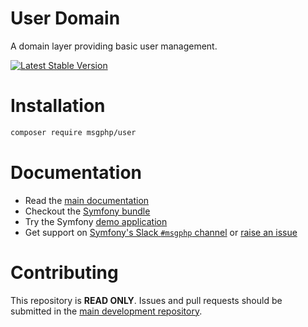 # User Domain

A domain layer providing basic user management.

[![Latest Stable Version][packagist:img]][packagist]

# Installation

```bash
composer require msgphp/user
```

# Documentation

- Read the [main documentation](https://msgphp.github.io/docs/)
- Checkout the [Symfony bundle](https://github.com/msgphp/user-bundle)
- Try the Symfony [demo application](https://github.com/msgphp/symfony-demo-app)
- Get support on [Symfony's Slack `#msgphp` channel](https://symfony.com/slack-invite) or [raise an issue](https://github.com/msgphp/msgphp/issues/new)

# Contributing

This repository is **READ ONLY**. Issues and pull requests should be submitted in the [main development repository](https://github.com/msgphp/msgphp).

[packagist]: https://packagist.org/packages/msgphp/user
[packagist:img]: https://img.shields.io/packagist/v/msgphp/user.svg?style=flat-square
